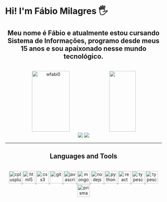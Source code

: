 <div>
  <h1 align="left"> Hi! I'm Fábio Milagres 🖐️ </h1>
  <h2 align="center">Meu nome é Fábio e atualmente estou cursando Sistema de Informações, programo desde meus 15 anos e
    sou apaixonado nesse mundo tecnológico.</h2>
  <br>
  <div align="center">
    <img width="49%" height="195px"
      src="https://github-readme-stats.vercel.app/api?username=wfabi0&show_icons=true&count_private=true&hide_border=true&title_color=B22222&icon_color=B22222&text_color=c9d1d9&bg_color=0d1117"
      alt="wfabi0" />
    <img width="41%" height="195px"
      src="https://github-readme-stats.vercel.app/api/top-langs/?username=wfabi0&layout=compact&hide_border=true&title_color=A9A9A9&text_color=A9A9A9&bg_color=0d1117" />
  </div>
</div>

<div align="center">
  <a href="mailto:wfabi0@hotmail.com"> <img
      src="https://img.shields.io/badge/-hotmail-%230077B5?style=for-the-badge&logo=microsoft&logoColor=white"
      target="_blank"></a>
  <a href="https://www.linkedin.com/in/f%C3%A1bio-milagres-368386234"> <img
      src="https://img.shields.io/badge/-linkedin-%230077B5?style=for-the-badge&logo=linkedin&logoColor=white"
      target="_blank"></a>

  <hr>
  <h2> Languages and Tools </h2>
  <div style="display: inline_block"><br>
    <a href="https://www.w3schools.com/cpp/" target="_blank" rel="noreferrer"> <img
        src="https://skillicons.dev/icons?i=cpp"
        alt="cplusplus" width="40" height="40" />
    </a>
    <a href="https://developer.mozilla.org/pt-BR/docs/Web/HTML" target="_blank" rel="noreferrer"> <img
        src="https://skillicons.dev/icons?i=html"
        alt="html5" width="40" height="40" />
    </a>
    <a href="https://www.w3schools.com/css/" target="_blank" rel="noreferrer"> <img
        src="https://skillicons.dev/icons?i=css" alt="css3"
        width="40" height="40" />
    </a>
    <a href="https://git-scm.com/" target="_blank" rel="noreferrer"> <img
        src="https://skillicons.dev/icons?i=git" alt="git" width="40" height="40" />
    </a>
    <a href="https://developer.mozilla.org/en-US/docs/Web/JavaScript" target="_blank" rel="noreferrer"> <img
        src="https://skillicons.dev/icons?i=js"
        alt="javascript" width="40" height="40" />
    </a>
    <a href="https://www.mongodb.com/" target="_blank" rel="noreferrer"> <img
        src="https://skillicons.dev/icons?i=mongo"
        alt="mongodb" width="40" height="40" />
    </a>
    <a href="https://nodejs.org" target="_blank" rel="noreferrer"> <img
        src="https://skillicons.dev/icons?i=nodejs" alt="nodejs"
        width="40" height="40" />
    </a>
    <a href="https://www.python.org" target="_blank" rel="noreferrer"> <img
        src="https://skillicons.dev/icons?i=py" alt="python"
        width="40" height="40" />
    </a>
    </a> <a href="https://reactjs.org/" target="_blank" rel="noreferrer"> <img
        src="https://skillicons.dev/icons?i=react"
        alt="react" width="40" height="40" />
    </a>
    <a href="https://www.typescriptlang.org/" target="_blank" rel="noreferrer"> <img
        src="https://skillicons.dev/icons?i=ts"
        alt="typescript" width="40" height="40" />
    </a>
    <a href="https://nextjs.org/" target="_blank" rel="noreferrer"> <img
        src="https://skillicons.dev/icons?i=nextjs"
        alt="typescript" width="40" height="40" />
    </a>
    <a href="https://www.prisma.io/" target="_blank" rel="noreferrer"> <img
        src="https://skillicons.dev/icons?i=prisma"
        alt="prisma" width="40" height="40" />
    </a>

  </div>
